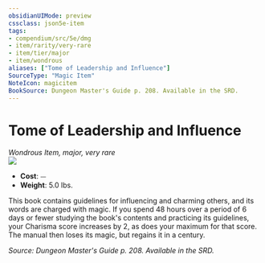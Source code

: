 ```yaml
---
obsidianUIMode: preview
cssclass: json5e-item
tags:
- compendium/src/5e/dmg
- item/rarity/very-rare
- item/tier/major
- item/wondrous
aliases: ["Tome of Leadership and Influence"]
SourceType: "Magic Item"
NoteIcon: magicitem
BookSource: Dungeon Master's Guide p. 208. Available in the SRD.
---
```

# Tome of Leadership and Influence
*Wondrous Item, major, very rare*  
![](/2-Mechanics/CLI/items/img/tome-of-leadership-and-influence.webp#right)  

- **Cost**: ⏤
- **Weight**: 5.0 lbs.

This book contains guidelines for influencing and charming others, and its words are charged with magic. If you spend 48 hours over a period of 6 days or fewer studying the book's contents and practicing its guidelines, your Charisma score increases by 2, as does your maximum for that score. The manual then loses its magic, but regains it in a century.

*Source: Dungeon Master's Guide p. 208. Available in the SRD.*